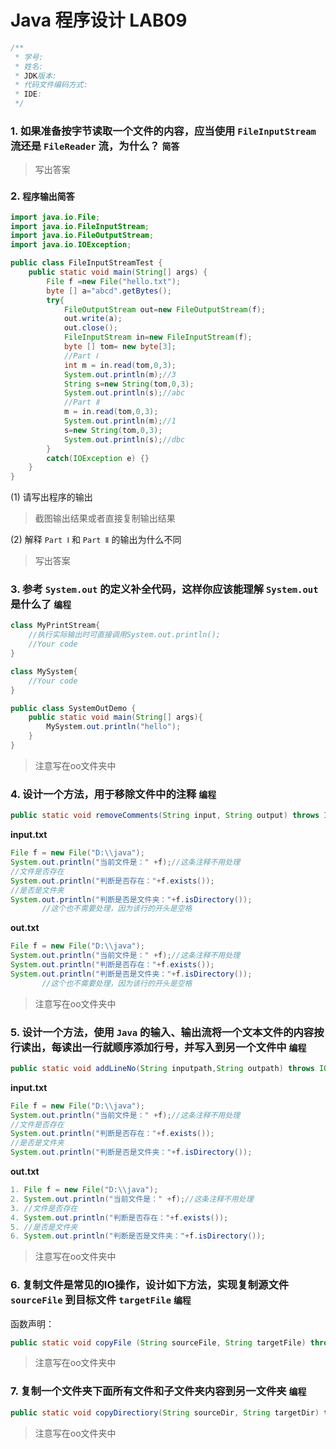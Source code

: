 # Java 程序设计 LAB09

```java
/**
 * 学号: 
 * 姓名:
 * JDK版本:
 * 代码文件编码方式:
 * IDE:
 */
```



### 1. 如果准备按字节读取一个文件的内容，应当使用 `FileInputStream` 流还是 `FileReader` 流，为什么？ `简答`

> 写出答案



### 2.  `程序输出简答`

```java
import java.io.File;
import java.io.FileInputStream;
import java.io.FileOutputStream;
import java.io.IOException;

public class FileInputStreamTest {
    public static void main(String[] args) {
        File f =new File("hello.txt");
        byte [] a="abcd".getBytes();
        try{
            FileOutputStream out=new FileOutputStream(f);
            out.write(a);
            out.close();
            FileInputStream in=new FileInputStream(f);
            byte [] tom= new byte[3];
            //Part Ⅰ
            int m = in.read(tom,0,3);
            System.out.println(m);//3
            String s=new String(tom,0,3);
            System.out.println(s);//abc
            //Part Ⅱ
            m = in.read(tom,0,3);
            System.out.println(m);//1
            s=new String(tom,0,3);
            System.out.println(s);//dbc        
        }
        catch(IOException e) {}
    }
}
```

(1) 请写出程序的输出
> 截图输出结果或者直接复制输出结果



(2) 解释 `Part Ⅰ` 和 `Part Ⅱ` 的输出为什么不同
> 写出答案




### 3. 参考 `System.out` 的定义补全代码，这样你应该能理解 `System.out` 是什么了 `编程`

```java
class MyPrintStream{
    //执行实际输出时可直接调用System.out.println();
    //Your code
}

class MySystem{
    //Your code
}

public class SystemOutDemo {
    public static void main(String[] args){
        MySystem.out.println("hello");
    }
}
```
> 注意写在oo文件夹中




### 4. 设计一个方法，用于移除文件中的注释 `编程`

```java
public static void removeComments(String input, String output) throws IOException;
```

**input.txt**

```java
File f = new File("D:\\java");
System.out.println("当前文件是：" +f);//这条注释不用处理
//文件是否存在
System.out.println("判断是否存在："+f.exists());
//是否是文件夹
System.out.println("判断是否是文件夹："+f.isDirectory());
       //这个也不需要处理，因为该行的开头是空格
```



**out.txt**

```java
File f = new File("D:\\java");
System.out.println("当前文件是：" +f);//这条注释不用处理
System.out.println("判断是否存在："+f.exists());
System.out.println("判断是否是文件夹："+f.isDirectory());
       //这个也不需要处理，因为该行的开头是空格
```

> 注意写在oo文件夹中



### 5. 设计一个方法，使用 `Java` 的输入、输出流将一个文本文件的内容按行读出，每读出一行就顺序添加行号，并写入到另一个文件中 `编程`

```java
public static void addLineNo(String inputpath,String outpath) throws IOException;
```

**input.txt**

```java
File f = new File("D:\\java");
System.out.println("当前文件是：" +f);//这条注释不用处理
//文件是否存在
System.out.println("判断是否存在："+f.exists());
//是否是文件夹
System.out.println("判断是否是文件夹："+f.isDirectory());
```



**out.txt**

```java
1. File f = new File("D:\\java");
2. System.out.println("当前文件是：" +f);//这条注释不用处理
3. //文件是否存在
4. System.out.println("判断是否存在："+f.exists());
5. //是否是文件夹
6. System.out.println("判断是否是文件夹："+f.isDirectory());
```

> 注意写在oo文件夹中



### 6. 复制文件是常见的IO操作，设计如下方法，实现复制源文件 `sourceFile` 到目标文件 `targetFile` `编程`

函数声明：

```java
public static void copyFile (String sourceFile, String targetFile) throws IOException;
```

> 注意写在oo文件夹中



### 7. 复制一个文件夹下面所有文件和子文件夹内容到另一文件夹 `编程`

```java
public static void copyDirectiory(String sourceDir, String targetDir) throws IOException;
```

> 注意写在oo文件夹中